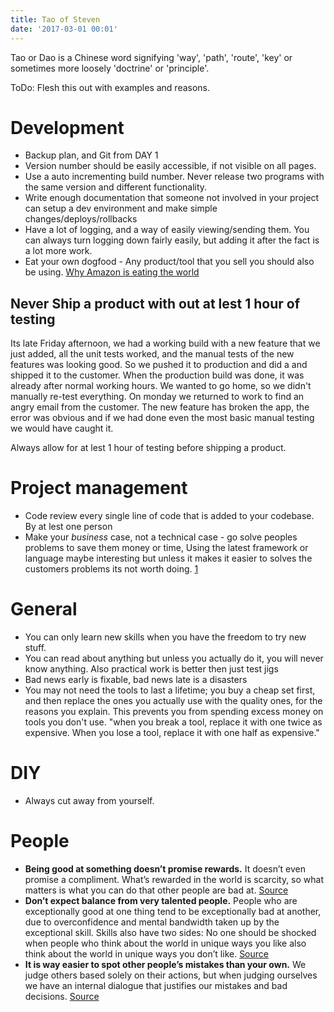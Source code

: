 ```yaml
---
title: Tao of Steven
date: '2017-03-01 00:01'
---
```


Tao or Dao is a Chinese word signifying 'way', 'path', 'route', 'key' or sometimes more loosely 'doctrine' or 'principle'. 

ToDo: Flesh this out with examples and reasons. 

# Development 

- Backup plan, and Git from DAY 1
- Version number should be easily accessible, if not visible on all pages.
- Use a auto incrementing build number. Never release two programs with the same version and different functionality. 
- Write enough documentation that someone not involved in your project can setup a dev environment and make simple changes/deploys/rollbacks
- Have a lot of logging, and a way of easily viewing/sending them. You can always turn logging down fairly easily, but adding it after the fact is a lot more work.
- Eat your own dogfood - Any product/tool that you sell you should also be using. [Why Amazon is eating the world](https://techcrunch.com/2017/05/14/why-amazon-is-eating-the-world/)

## Never Ship a product with out at lest 1 hour of testing 

Its late Friday afternoon, we had a working build with a new feature that we just added, all the unit tests worked, and the manual tests of the new features was looking good. So we pushed it to production and did a and shipped it to the customer. When the production build was done, it was already after normal working hours. We wanted to go home, so we didn't manually re-test everything. On monday we returned to work to find an angry email from the customer. The new feature has broken the app, the error was obvious and if we had done even the most basic manual testing we would have caught it. 

Always allow for at lest 1 hour of testing before shipping a product. 


# Project management 

- Code review every single line of code that is added to your codebase. By at lest one person 
- Make your _business_ case, not a technical case - go solve peoples problems to save them money or time, Using the latest framework or language maybe interesting but unless it makes it easier to solves the customers problems its not worth doing. [1](https://news.ycombinator.com/item?id=14366305)

# General 

- You can only learn new skills when you have the freedom to try new stuff. 
- You can read about anything but unless you actually do it, you will never know anything. Also practical work is better then just test jigs
- Bad news early is fixable, bad news late is a disasters
- You may not need the tools to last a lifetime; you buy a cheap set first, and then replace the ones you actually use with the quality ones, for the reasons you explain. This prevents you from spending excess money on tools you don't use. "when you break a tool, replace it with one twice as expensive. When you lose a tool, replace it with one half as expensive."

# DIY 

- Always cut away from yourself. 

# People 

- **Being good at something doesn’t promise rewards.** It doesn’t even promise a compliment. What’s rewarded in the world is scarcity, so what matters is what you can do that other people are bad at. [Source](https://www.collaborativefund.com/blog/a-few-rules/)
- **Don’t expect balance from very talented people.** People who are exceptionally good at one thing tend to be exceptionally bad at another, due to overconfidence and mental bandwidth taken up by the exceptional skill. Skills also have two sides: No one should be shocked when people who think about the world in unique ways you like also think about the world in unique ways you don’t like. [Source](https://www.collaborativefund.com/blog/a-few-rules/)
- **It is way easier to spot other people’s mistakes than your own.** We judge others based solely on their actions, but when judging ourselves we have an internal dialogue that justifies our mistakes and bad decisions. [Source](https://www.collaborativefund.com/blog/a-few-rules/)
